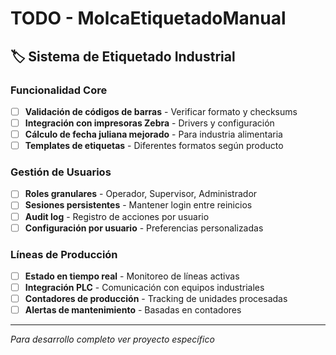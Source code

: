 # TODO - MolcaEtiquetadoManual

## 🏷️ Sistema de Etiquetado Industrial

### Funcionalidad Core
- [ ] **Validación de códigos de barras** - Verificar formato y checksums
- [ ] **Integración con impresoras Zebra** - Drivers y configuración
- [ ] **Cálculo de fecha juliana mejorado** - Para industria alimentaria
- [ ] **Templates de etiquetas** - Diferentes formatos según producto

### Gestión de Usuarios
- [ ] **Roles granulares** - Operador, Supervisor, Administrador
- [ ] **Sesiones persistentes** - Mantener login entre reinicios
- [ ] **Audit log** - Registro de acciones por usuario
- [ ] **Configuración por usuario** - Preferencias personalizadas

### Líneas de Producción
- [ ] **Estado en tiempo real** - Monitoreo de líneas activas
- [ ] **Integración PLC** - Comunicación con equipos industriales
- [ ] **Contadores de producción** - Tracking de unidades procesadas
- [ ] **Alertas de mantenimiento** - Basadas en contadores

---
*Para desarrollo completo ver proyecto específico*